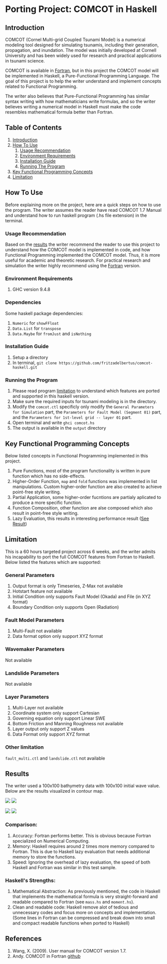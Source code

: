 # Porting Project: COMCOT in Haskell

## Introduction
COMCOT (Cornel Multi-grid Coupled Tsunami Model) is a numerical modeling tool designed for simulating tsunamis, including their generation, propagation, and inundation. The model was initially developed at Cornell University and has been widely used for research and practical applications in tsunami science.

COMCOT is available in [Fortran](https://github.com/AndybnACT/comcot-gfortran), but in this project the COMCOT model will be implemented in Haskell, a Pure-Functional Programming Language. The goal of this project is to help the writer understand and implement concepts related to Functional Programming.

The writer also believes that Pure-Functional Programming has similar syntax writing with how mathematicians write formulas, and so the writer believes writing a numerical model in Haskell must make the code resembles mathematical formula better than Fortran.

## Table of Contents
1. [Introduction](#installation-guide)
2. [How To Use](#how-to-use)
    1. [Usage Recommendation](#usage-recommendation)
    2. [Environment Requirements](#environment-requirements)
    3. [Installation Guide](#installation-guide)
    4. [Running The Program](#running-the-program)
3. [Key Functional Programming Concepts](#key-functional-programming-concepts)
4. [Limitation](#limitation)


## How To Use

Before explaining more on the project, here are a quick steps on how to use the program. The writer assumes the reader have read COMCOT 1.7 Manual and understand how to run haskell program (.hs file extension) in the terminal.

### Usage Recommendation

Based on the [results](#results) the writer recommend the reader to use this project to understand how the COMCOT model is implemented in code, and how Functional Programming implemented the COMCOT model. Thus, it is more useful for academic and theoretic research. For practical research and simulation the writer highly recommend using the [Fortran](https://github.com/AndybnACT/comcot-gfortran) version.

### Environment Requirements
1. GHC version 9.4.8

### Dependencies
Some haskell package dependencies:
1. `Numeric` for `showFFloat`
2. `Data.List` for `transpose`
3. `Data.Maybe` for `fromJust` and `isNothing`

### Installation Guide
1. Setup a directory
2. In terminal, ```git clone https://github.com/fritzadelbertus/comcot-haskell.git```

### Running the Program
1. Please read program [limitation](#limitation) to understand which features are ported and supported in this haskell version.
2. Make sure the required inputs for tsunami modeling is in the directory.
3. Modify the `comcot.ctl`  specificly only modify the `General Parameters for Simulation` part, the `Parameters for Fault Model (Segment 01)` part, and the `Parameters for 1st-level grid -- layer 01` part.
4. Open terminal and write `ghci comcot.hs`
5. The output is available in the `output` directory

## Key Functional Programming Concepts
Below listed concepts in Functional Programming implemented in this project.

1. Pure Functions, most of the program functionality is written in pure function which has no side-effects.
2. Higher-Order Function, `map` and `fold` functions was implemented in list manipulations. Custom higher-order function are also created to achieve point-free style writing.
3. Partial Application, some higher-order fucntions are partialy aplicated to produce a more specific function.
4. Function Composition, other function are alse composed which also result in point-free style writing.
5. Lazy Evaluation, this results in interesting performance result ([See Result]())

## Limitation
This is a 60 hours targeted project across 6 weeks, and the writer admits his incapability to port the full COMCOT features from Fortran to Haskell. Below listed the features which are supported:

### General Parameters
1. Output format is only Timeseries, Z-Max not available
2. Hotstart feature not available
3. Initial Condition only supports Fault Model (Okada) and File (in XYZ format)
4. Boundary Condition only supports Open (Radiation)

### Fault Model Parameters
1. Multi-Fault not available
2. Data format option only support XYZ format

### Wavemaker Parameters
Not available

### Landslide Parameters
Not available

### Layer Parameters
1. Multi-Layer not available
2. Coordinate system only support Cartesian
3. Governing equation only support Linear SWE
4. Bottom Friction and Manning Roughness not available
5. Layer output only support Z values
6. Data Format only support XYZ format

### Other limitation
`fault_multi.ctl` and `landslide.ctl` not available

## Results
The writer used a 100x100 bathymetry data with 100x100 initial wave value. Below
are the results visualized in contour map.

![](/README/figure/frame_2.png)
![](/README/figure/frame_2_2.png)

![](/README/figure/frame_10.png)
![](/README/figure/frame_2_10.png)

### Comparison:
1. Accuracy: Fortran performs better. This is obvious because Fortran specialized on Numerical Computing.
2. Memory: Haskell requires around 2 times more memory compared to Fortran. This is due to Haskell lazy evaluation that needs additional memory to store the functions.
3. Speed: Ignoring the overhead of lazy evaluation, the speed of both Haskell and Fortran was similar in this test sample.

### Haskell's Strengths:
1. Mathematical Abstraction: As previously mentioned, the code in Haskell that implements the mathematical formula is very straight-forward and readable compared to Fortran (see `mass.hs` and `moment.hs`).
2. Clean and readable code: Haskell remove alot of tedious and unnecessary codes and focus more on concepts and implementation. (Some lines in Fortran can be compressed and break down into small and compact readable functions when ported to Haskell)



## References
1. Wang, X. (2009). User manual for COMCOT version 1.7.
2. Andy. COMCOT in Fortran [github](https://github.com/AndybnACT/comcot-gfortran)


